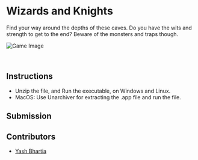 # Wizards and Knights

Find your way around the depths of these caves. Do you have the wits and strength to get to the end? Beware of the monsters and traps though. 
<br>

![Game Image](https://img.itch.zone/aW1nLzM2NTM2NTcuZ2lm/original/gpY7ik.gif)

<br>

## Instructions
<ul>
  <li>Unzip the file, and Run the executable, on Windows and Linux.</li>

<li>MacOS: Use Unarchiver for extracting the .app file and run the file.</li>
</ul>

## Submission

## Contributors
<ul>
  <li> <a href="https://github.com/YashBhartia00">Yash Bhartia</a> </li>
</ul>

